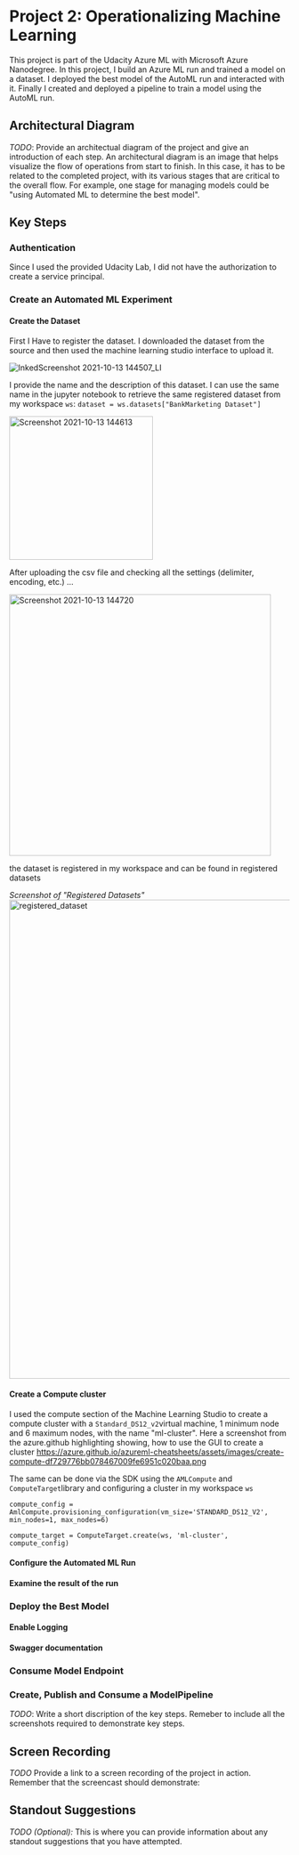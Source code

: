 # Project 2: Operationalizing Machine Learning

This project is part of the Udacity Azure ML with Microsoft Azure Nanodegree. In this project, I build an Azure ML run and trained a model on a dataset. I deployed the best model of the AutoML run and interacted with it. Finally I created and deployed a pipeline to train a model using the AutoML run.

## Architectural Diagram
*TODO*: Provide an architectual diagram of the project and give an introduction of each step. An architectural diagram is an image that helps visualize the flow of operations from start to finish. In this case, it has to be related to the completed project, with its various stages that are critical to the overall flow. For example, one stage for managing models could be "using Automated ML to determine the best model". 

## Key Steps
### Authentication
Since I used the provided Udacity Lab, I did not have the authorization to create a service principal. 
### Create an Automated ML Experiment
#### Create the Dataset
First I Have to register the dataset. I downloaded the dataset from the source and then used the machine learning studio interface to upload it.

![InkedScreenshot 2021-10-13 144507_LI](https://user-images.githubusercontent.com/92030321/137174303-6c75b9bb-f597-4655-8a8c-c2685e898870.jpg)

I provide the name and the description of this dataset.
I can use the same name in the jupyter notebook to retrieve the same registered dataset from my workspace `ws`:
`dataset = ws.datasets["BankMarketing Dataset"]`

<img width="258" alt="Screenshot 2021-10-13 144613" src="https://user-images.githubusercontent.com/92030321/137174601-bdaccc2d-6e73-419c-907f-14589b63780f.png">

After uploading the csv file and checking all the settings (delimiter, encoding, etc.) ...

<img width="470" alt="Screenshot 2021-10-13 144720" src="https://user-images.githubusercontent.com/92030321/137175828-4154f9cf-66e0-4c90-a2b5-089cd247c783.png">

the dataset is registered in my workspace and can be found in registered datasets

*Screenshot of "Registered Datasets"*
<img width="861" alt="registered_dataset" src="https://user-images.githubusercontent.com/92030321/137176265-22dc3255-3ff0-4d25-b34d-8dbc9b2530da.png" caption="test_caption">

#### Create a Compute cluster
I used the compute section of the Machine Learning Studio to create a compute cluster with a `Standard_DS12_v2`virtual machine, 1 minimum node and 6 maximum nodes, with the name "ml-cluster". Here a screenshot from the azure.github highlighting showing, how to use the GUI to create a cluster https://azure.github.io/azureml-cheatsheets/assets/images/create-compute-df729776bb078467009fe6951c020baa.png

The same can be done via the SDK using the `AMLCompute` and `ComputeTarget`library and configuring a cluster in my workspace `ws`

`compute_config = AmlCompute.provisioning_configuration(vm_size='STANDARD_DS12_V2',
                                                           min_nodes=1,
                                                           max_nodes=6)`
                                                           
`compute_target = ComputeTarget.create(ws, 'ml-cluster', compute_config)`
#### Configure the Automated ML Run

#### Examine the result of the run

### Deploy the Best Model
#### Enable Logging
#### Swagger documentation

### Consume Model Endpoint

### Create, Publish and Consume a ModelPipeline
*TODO*: Write a short discription of the key steps. Remeber to include all the screenshots required to demonstrate key steps. 

## Screen Recording
*TODO* Provide a link to a screen recording of the project in action. Remember that the screencast should demonstrate:

## Standout Suggestions
*TODO (Optional):* This is where you can provide information about any standout suggestions that you have attempted.
